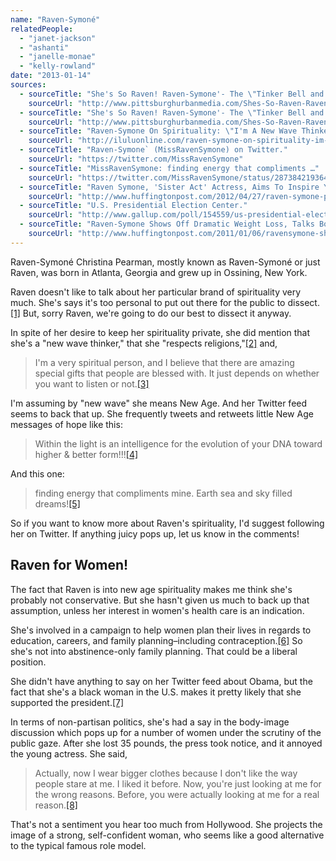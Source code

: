```yaml
---
name: "Raven-Symoné"
relatedPeople:
  - "janet-jackson"
  - "ashanti"
  - "janelle-monae"
  - "kelly-rowland"
date: "2013-01-14"
sources:
  - sourceTitle: "She's So Raven! Raven-Symone'- The \"Tinker Bell and the Great Fairy Rescue\" Interview with Kam Williams."
    sourceUrl: "http://www.pittsburghurbanmedia.com/Shes-So-Raven-Raven-Symone--The-Tinker-Bell-and-the-Great-Fairy-Rescue-Interview-with-Kam-Williams/"
  - sourceTitle: "She's So Raven! Raven-Symone'- The \"Tinker Bell and the Great Fairy Rescue\" Interview with Kam Williams."
    sourceUrl: "http://www.pittsburghurbanmedia.com/Shes-So-Raven-Raven-Symone--The-Tinker-Bell-and-the-Great-Fairy-Rescue-Interview-with-Kam-Williams/"
  - sourceTitle: "Raven-Symone On Spirituality: \"I'm A New Wave Thinker.\""
    sourceUrl: "http://iluluonline.com/raven-symone-on-spirituality-im-a-new-wave-thinker/"
  - sourceTitle: "Raven-Symone` (MissRavenSymone) on Twitter."
    sourceUrl: "https://twitter.com/MissRavenSymone"
  - sourceTitle: "MissRavenSymone: finding energy that compliments …"
    sourceUrl: "https://twitter.com/MissRavenSymone/status/287384219364237312"
  - sourceTitle: "Raven Symone, 'Sister Act' Actress, Aims To Inspire Young Women Through 'Plan It Forward' Global Initiative."
    sourceUrl: "http://www.huffingtonpost.com/2012/04/27/raven-symone-plan-it-forward-global-initiative_n_1460177.html#s825713&title=RavenSymone_Photos"
  - sourceTitle: "U.S. Presidential Election Center."
    sourceUrl: "http://www.gallup.com/poll/154559/us-presidential-election-center.aspx"
  - sourceTitle: "Raven-Symone Shows Off Dramatic Weight Loss, Talks Body."
    sourceUrl: "http://www.huffingtonpost.com/2011/01/06/ravensymone-shows-off-dra_n_805280.html"
---
```


Raven-Symoné Christina Pearman, mostly known as Raven-Symoné or just Raven, was born in Atlanta, Georgia and grew up in Ossining, New York.

Raven doesn't like to talk about her particular brand of spirituality very much. She's says it's too personal to put out there for the public to dissect.<a class="source-citation" href="http://www.pittsburghurbanmedia.com/Shes-So-Raven-Raven-Symone--The-Tinker-Bell-and-the-Great-Fairy-Rescue-Interview-with-Kam-Williams/" title="She&apos;s So Raven! Raven-Symone&apos;- The &quot;Tinker Bell and the Great Fairy Rescue&quot; Interview with Kam Williams.">[1]</a> But, sorry Raven, we're going to do our best to dissect it anyway.

In spite of her desire to keep her spirituality private, she did mention that she's a "new wave thinker," that she "respects religions,"<a class="source-citation" href="http://www.pittsburghurbanmedia.com/Shes-So-Raven-Raven-Symone--The-Tinker-Bell-and-the-Great-Fairy-Rescue-Interview-with-Kam-Williams/" title="She&apos;s So Raven! Raven-Symone&apos;- The &quot;Tinker Bell and the Great Fairy Rescue&quot; Interview with Kam Williams.">[2]</a> and,

>I'm a very spiritual person, and I believe that there are amazing special gifts that people are blessed with. It just depends on whether you want to listen or not.<a class="source-citation" href="http://iluluonline.com/raven-symone-on-spirituality-im-a-new-wave-thinker/" title="Raven-Symone On Spirituality: &quot;I&apos;m A New Wave Thinker.&quot;">[3]</a>

I'm assuming by "new wave" she means New Age. And her Twitter feed seems to back that up. She frequently tweets and retweets little New Age messages of hope like this:

>Within the light is an intelligence for the evolution of your DNA toward higher & better form!!!<a class="source-citation" href="https://twitter.com/MissRavenSymone" title="Raven-Symone` (MissRavenSymone) on Twitter.">[4]</a>

And this one:

>finding energy that compliments mine. Earth sea and sky filled dreams!<a class="source-citation" href="https://twitter.com/MissRavenSymone/status/287384219364237312" title="MissRavenSymone: finding energy that compliments …">[5]</a>

So if you want to know more about Raven's spirituality, I'd suggest following her on Twitter. If anything juicy pops up, let us know in the comments!


## Raven for Women!

The fact that Raven is into new age spirituality makes me think she's probably not conservative. But she hasn't given us much to back up that assumption, unless her interest in women's health care is an indication.

She's involved in a campaign to help women plan their lives in regards to education, careers, and family planning–including contraception.<a class="source-citation" href="http://www.huffingtonpost.com/2012/04/27/raven-symone-plan-it-forward-global-initiative_n_1460177.html#s825713&title=RavenSymone_Photos" title="Raven Symone, &apos;Sister Act&apos; Actress, Aims To Inspire Young Women Through &apos;Plan It Forward&apos; Global Initiative.">[6]</a> So she's not into abstinence-only family planning. That could be a liberal position.

She didn't have anything to say on her Twitter feed about Obama, but the fact that she's a black woman in the U.S. makes it pretty likely that she supported the president.<a class="source-citation" href="http://www.gallup.com/poll/154559/us-presidential-election-center.aspx" title="U.S. Presidential Election Center.">[7]</a>

In terms of non-partisan politics, she's had a say in the body-image discussion which pops up for a number of women under the scrutiny of the public gaze. After she lost 35 pounds, the press took notice, and it annoyed the young actress. She said,

>Actually, now I wear bigger clothes because I don't like the way people stare at me. I liked it before. Now, you're just looking at me for the wrong reasons. Before, you were actually looking at me for a real reason.<a class="source-citation" href="http://www.huffingtonpost.com/2011/01/06/ravensymone-shows-off-dra_n_805280.html" title="Raven-Symone Shows Off Dramatic Weight Loss, Talks Body.">[8]</a>

That's not a sentiment you hear too much from Hollywood. She projects the image of a strong, self-confident woman, who seems like a good alternative to the typical famous role model.